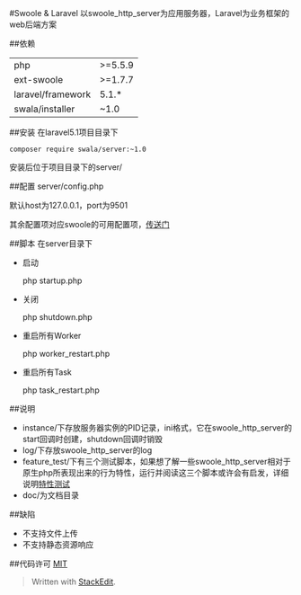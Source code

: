 #Swoole & Laravel
以swoole_http_server为应用服务器，Laravel为业务框架的web后端方案

##依赖
<table>
	<tr>
		<td>php</td><td>>=5.5.9</td>
	</tr>
	<tr>
		<td>ext-swoole</td><td>>=1.7.7</td>
	</tr>
	<tr>
		<td>laravel/framework</td><td>5.1.*</td>
	</tr>
	<tr>
		<td>swala/installer</td><td>~1.0</td>
	</tr>
</table>

##安装
在laravel5.1项目目录下

    composer require swala/server:~1.0

安装后位于项目目录下的server/

##配置
server/config.php

默认host为127.0.0.1，port为9501

其余配置项对应swoole的可用配置项，[传送门](http://wiki.swoole.com/wiki/page/274.html)

##脚本
在server目录下

* 启动

	php startup.php

* 关闭

	php shutdown.php

* 重启所有Worker

	php worker_restart.php

* 重启所有Task

	php task_restart.php

##说明
* instance/下存放服务器实例的PID记录，ini格式，它在swoole_http_server的start回调时创建，shutdown回调时销毁
* log/下存放swoole_http_server的log
* feature_test/下有三个测试脚本，如果想了解一些swoole_http_server相对于原生php所表现出来的行为特性，运行并阅读这三个脚本或许会有启发，详细说明[特性测试](docs/feature_test.md)
* doc/为文档目录

##缺陷
- 不支持文件上传
- 不支持静态资源响应

##代码许可
[MIT](LICENSE)



> Written with [StackEdit](https://stackedit.io/).
